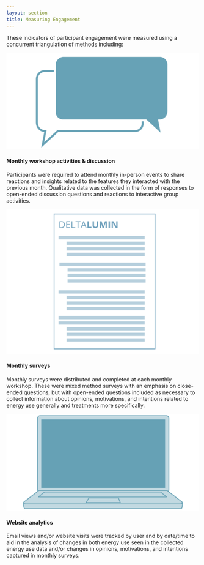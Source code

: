 ```yaml
---
layout: section
title: Measuring Engagement
---
```

<p>These indicators of participant engagement were measured using a concurrent triangulation of methods including:</p>

<div class="row">
	<div class="col-sm-3">
		<img src="img/workshopIcon.svg" class="img-responsive">
	</div>
	<div class="col-sm-9">
		<h4>Monthly workshop activities & discussion</h4>
		<p>Participants were required to attend monthly in-person events to share reactions and insights related to the features they interacted with the previous month. Qualitative data was collected in the form of responses to open-ended discussion questions and reactions to interactive group activities. </p>
	</div>
</div>
<div class="row">
	<div class="col-sm-3">
		<img src="img/surveyIcon.svg" class="img-responsive">
	</div>
	<div class="col-sm-9">
		<h4>Monthly surveys</h4>
		<p>Monthly surveys were distributed and completed at each monthly workshop. These were mixed method surveys with an emphasis on close-ended questions, but with open-ended questions included as necessary to collect information about opinions, motivations, and intentions related to energy use generally and treatments more specifically.</p>
	</div>
</div>
<div class="row">
	<div class="col-sm-3">
		<img src="img/webAnalyticsIcon.svg" class="img-responsive">
	</div>
	<div class="col-sm-9">
		<h4>Website analytics</h4>
		<p>Email views and/or website visits were tracked by user and by date/time to aid in the analysis of changes in both energy use seen in the collected energy use data and/or changes in opinions, motivations, and intentions captured in monthly surveys.</p>
	</div>
</div>
